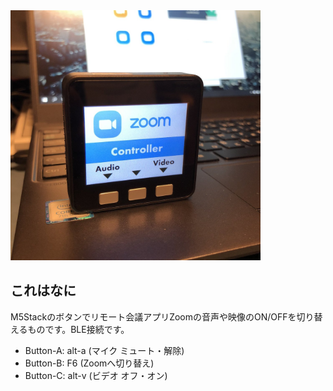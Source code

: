 <img src="./m5zoomctl.jpg" width="400">


## これはなに
M5Stackのボタンでリモート会議アプリZoomの音声や映像のON/OFFを切り替えるものです。BLE接続です。

* Button-A: alt-a (マイク ミュート・解除)
* Button-B: F6 (Zoomへ切り替え)
* Button-C: alt-v (ビデオ オフ・オン)
